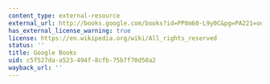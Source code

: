 ```yaml
---
content_type: external-resource
external_url: http://books.google.com/books?id=PP8m60-L9y0C&pg=PA221=onepage
has_external_license_warning: true
license: https://en.wikipedia.org/wiki/All_rights_reserved
status: ''
title: Google Books
uid: c5f527da-a523-494f-8cfb-75b7f70d50a2
wayback_url: ''
---
```

